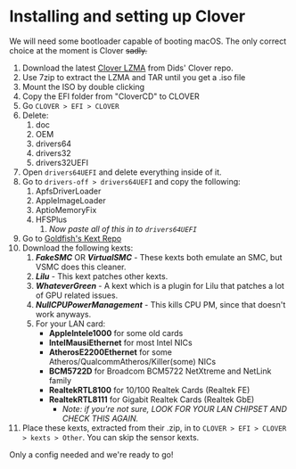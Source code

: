 # Installing and setting up Clover

We will need some bootloader capable of booting macOS. The only correct choice at the moment is Clover ~~sadly.~~

1. Download the latest [Clover LZMA](https://github.com/Dids/clover-builder/releases/latest) from Dids' Clover repo.
2. Use 7zip to extract the LZMA and TAR until you get a .iso file
3. Mount the ISO by double clicking
4. Copy the EFI folder from "CloverCD" to CLOVER
5. Go `CLOVER > EFI > CLOVER`
6. Delete: 
   1. doc
   2. OEM
   3. drivers64
   4. drivers32
   5. drivers32UEFI
7. Open `drivers64UEFI` and delete everything inside of it.
8. Go to `drivers-off > drivers64UEFI` and copy the following:
   1. ApfsDriverLoader
   2. AppleImageLoader
   3. AptioMemoryFix
   4. HFSPlus
      1. _Now paste all of this in to `drivers64UEFI`_
9. Go to [Goldfish's Kext Repo](https://1drv.ms/f/s!AiP7m5LaOED-m-J8-MLJGnOgAqnjGw)
10. Download the following kexts:
    1. _**FakeSMC**_ OR _**VirtualSMC**_ - These kexts both emulate an SMC, but VSMC does this cleaner.
    2. _**Lilu**_ - This kext patches other kexts.
    3. _**WhateverGreen**_ - A kext which is a plugin for Lilu that patches a lot of GPU related issues.
    4. _**NullCPUPowerManagement**_ - This kills CPU PM, since that doesn't work anyways.
    5. For your LAN card:
       * **AppleIntele1000** for some old cards
       * **IntelMausiEthernet** for most Intel NICs
       * **AtherosE2200Ethernet** for some Atheros/QualcommAtheros/Killer\(some\) NICs
       * **BCM5722D** for Broadcom BCM5722 NetXtreme and NetLink family
       * **RealtekRTL8100** for 10/100 Realtek Cards \(Realtek FE\)
       * **RealtekRTL8111** for Gigabit Realtek Cards \(Realtek GbE\)
         * _Note: if you're not sure, LOOK FOR YOUR LAN CHIPSET AND CHECK THIS AGAIN._
11. Place these kexts, extracted from their .zip, in to `CLOVER > EFI > CLOVER > kexts > Other`. You can skip the sensor kexts.

Only a config needed and we're ready to go!



